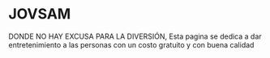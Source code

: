 # JOVSAM
DONDE NO HAY EXCUSA PARA LA DIVERSIÓN, Esta pagina se dedica a dar entretenimiento a las personas con un costo gratuito y con buena calidad
